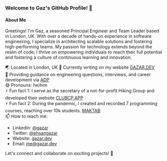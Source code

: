 ### Welcome to Gaz's GitHub Profile! 👋

#### About Me
Greetings! I'm Gaz, a seasoned Principal Engineer and Team Leader based in London, UK. With over a decade of hands-on experience in software engineering, I specialize in architecting scalable solutions and fostering high-performing teams. My passion for technology extends beyond the realm of code; I thrive on empowering individuals to reach their full potential and fostering a culture of continuous learning and innovation.

🌏 Located in London, UK
🔭 Currently writing on my website [GAZAR.DEV](https://gazar.dev) <br />
💬 Providing guidance on engineering questions, interviews, and career development via [ADP](https://adplist.org/mentors/ehsan-gazar) <br />
😄 Pronouns: he/him <br />
⚡ Fun fact 1: I serve as the secretary of a not-for-profit Hiking Group and developed their website [CLUBCP.APP](https://clubcp.app) <br />
⚡ Fun fact 2: During the pandemic, I created and recorded 7 programming courses, reaching over 10k students. [MAKTAB](https://maktabkhooneh.org/teacher/ehsan-gazar/) <br />
📫 How to reach me: <br />
   - Linkedin: [@gazar](https://www.linkedin.com/in/gazar/)
   - Twitter: [@ehsangazar](https://twitter.com/ehsangazar)
   - Website: [gazar.dev](https://gazar.dev/)
   - Email: me@gazar.dev

Let's connect and collaborate on exciting projects! 🚀
